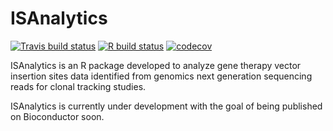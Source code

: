 
<!-- README.md is generated from README.Rmd. Please edit that file -->

# ISAnalytics

<!-- badges: start -->

[![Travis build
status](https://travis-ci.com/calabrialab/isanalytics.svg?branch=master)](https://travis-ci.com/calabrialab/isanalytics)
[![R build
status](https://github.com/calabrialab/isanalytics/workflows/R-CMD-check/badge.svg)](https://github.com/calabrialab/isanalytics/actions)
[![codecov](https://codecov.io/gh/calabrialab/ISAnalytics/branch/master/graph/badge.svg)](https://codecov.io/gh/calabrialab/ISAnalytics)
<!-- badges: end -->

ISAnalytics is an R package developed to analyze gene therapy vector
insertion sites data identified from genomics next generation sequencing
reads for clonal tracking studies.

ISAnalytics is currently under development with the goal of being
published on Bioconductor soon.
